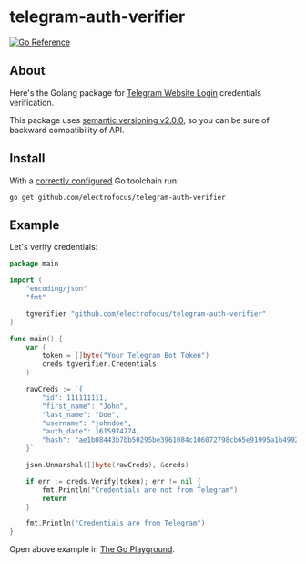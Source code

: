 # telegram-auth-verifier

[![Go Reference](https://pkg.go.dev/badge/github.com/electrofocus/telegram-auth-verifier.svg)](https://pkg.go.dev/github.com/electrofocus/telegram-auth-verifier)

## About

Here's the Golang package for [Telegram Website Login](https://core.telegram.org/widgets/login#checking-authorization) credentials verification.

This package uses [semantic versioning v2.0.0](https://semver.org/spec/v2.0.0.html), so you can be sure of backward compatibility of API.


## Install
With a [correctly configured](https://golang.org/doc/install#testing) Go toolchain run:

```
go get github.com/electrofocus/telegram-auth-verifier
```

## Example

Let's verify credentials:

```go
package main

import (
	"encoding/json"
	"fmt"

	tgverifier "github.com/electrofocus/telegram-auth-verifier"
)

func main() {
	var (
		token = []byte("Your Telegram Bot Token")
		creds tgverifier.Credentials
	)

	rawCreds := `{
		"id": 111111111,
		"first_name": "John",
		"last_name": "Doe",
		"username": "johndoe",
		"auth_date": 1615974774,
		"hash": "ae1b08443b7bb50295be3961084c106072798cb65e91995a1b49927cd4cc5b0c"
	}`

	json.Unmarshal([]byte(rawCreds), &creds)

	if err := creds.Verify(token); err != nil {
		fmt.Println("Credentials are not from Telegram")
		return
	}

	fmt.Println("Credentials are from Telegram")
}
```

Open above example in [The Go Playground](https://play.golang.org/p/Pw2v8h4gbo1).
